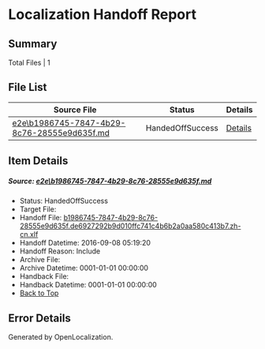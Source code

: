 # <a name='report-top'></a> Localization Handoff Report

## Summary
 Total Files | 1

## File List
 Source File | Status | Details 
 ----------- | ------ | ------- 
 [e2e\b1986745-7847-4b29-8c76-28555e9d635f.md](https://github.com/OpenLocalizationTestOrg/ol-test0/blob/f834d4783ba51a14a7b8e5368f0532775a16acad/e2e/b1986745-7847-4b29-8c76-28555e9d635f.md) | HandedOffSuccess | [Details](#9377593875abed4b8057c9b29f7515610d3cc4b91)

## Item Details
##### <a name='9377593875abed4b8057c9b29f7515610d3cc4b91'></a> Source: [e2e\b1986745-7847-4b29-8c76-28555e9d635f.md](https://github.com/OpenLocalizationTestOrg/ol-test0/blob/f834d4783ba51a14a7b8e5368f0532775a16acad/e2e/b1986745-7847-4b29-8c76-28555e9d635f.md)
* Status: HandedOffSuccess
* Target File: 
* Handoff File: [b1986745-7847-4b29-8c76-28555e9d635f.de6927292b9d010ffc741c4b6b2a0aa580c413b7.zh-cn.xlf](https://github.com/OpenLocalizationTestOrg/ol-test0-handoff/blob/109865e61f46790f288b9a74d61d040f4b2d9a0d/ol-handoff/OpenLocalizationTestOrg/ol-test0-zhcn/ci/ht/b1986745-7847-4b29-8c76-28555e9d635f.de6927292b9d010ffc741c4b6b2a0aa580c413b7.zh-cn.xlf)
* Handoff Datetime: 2016-09-08 05:19:20
* Handoff Reason: Include
* Archive File: 
* Archive Datetime: 0001-01-01 00:00:00
* Handback File: 
* Handback Datetime: 0001-01-01 00:00:00
* [Back to Top](#report-top)


## Error Details

Generated by OpenLocalization.
